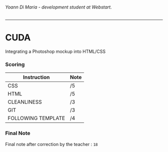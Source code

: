 ###### Yoann Di Maria - development student at Webstart.
---
# CUDA

Integrating a Photoshop mockup into HTML/CSS

### Scoring
| Instruction        | Note |
|--------------------|------|
| CSS                | /5   |
| HTML               | /5   |
| CLEANLINESS        | /3   |
| GIT                | /3   |
| FOLLOWING TEMPLATE | /4   |

### Final Note

Final note after correction by the teacher : `18`
